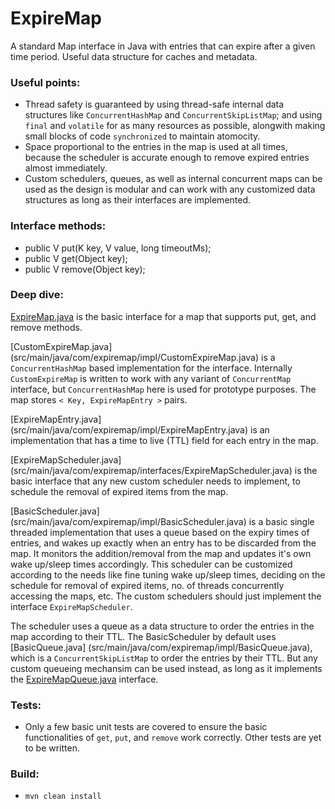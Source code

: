 # ExpireMap

A standard Map interface in Java with entries that can expire after a given time period. Useful data structure for caches and metadata.

### Useful points:

* Thread safety is guaranteed by using thread-safe internal data structures like `ConcurrentHashMap` and `ConcurrentSkipListMap`; and using `final` and `volatile` for as many resources as possible, alongwith making small blocks of code `synchronized` to maintain atomocity.
* Space proportional to the entries in the map is used at all times, because the scheduler is accurate enough to remove expired entries almost immediately.
* Custom schedulers, queues, as well as internal concurrent maps can be used as the design is modular and can work with any customized data structures as long as their interfaces are implemented.

### Interface methods:

* public V put(K key, V value, long timeoutMs);
* public V get(Object key);
* public V remove(Object key);

### Deep dive:

[ExpireMap.java](src/main/java/com/expiremap/interfaces/ExpireMap.java) is the basic interface for a map that supports put, get, and remove methods.

[CustomExpireMap.java] (src/main/java/com/expiremap/impl/CustomExpireMap.java) is a `ConcurrentHashMap` based implementation for the interface.
Internally `CustomExpireMap` is written to work with any variant of `ConcurrentMap` interface, but `ConcurrentHashMap` here is used for prototype purposes.
The map stores `< Key, ExpireMapEntry >` pairs.

[ExpireMapEntry.java] (src/main/java/com/expiremap/impl/ExpireMapEntry.java) is an implementation that has a time to live (TTL) field for each entry in the map.

[ExpireMapScheduler.java] (src/main/java/com/expiremap/interfaces/ExpireMapScheduler.java) is the basic interface that any new custom scheduler needs to implement,
to schedule the removal of expired items from the map.

[BasicScheduler.java] (src/main/java/com/expiremap/impl/BasicScheduler.java) is a basic single threaded implementation that uses a queue based on the expiry times of entries,
and wakes up exactly when an entry has to be discarded from the map. It monitors the addition/removal from the map and updates it's own wake up/sleep times accordingly.
This scheduler can be customized according to the needs like fine tuning wake up/sleep times, deciding on the schedule for removal of expired items, no. of threads concurrently accessing the maps, etc.
The custom schedulers should just implement the interface `ExpireMapScheduler`.

The scheduler uses a queue as a data structure to order the entries in the map according to their TTL. The BasicScheduler by default uses [BasicQueue.java] (src/main/java/com/expiremap/impl/BasicQueue.java),
which is a `ConcurrentSkipListMap` to order the entries by their TTL. But any custom queueing mechansim can be used instead, as long as it implements the [ExpireMapQueue.java](src/main/java/com/expiremap/interfaces/ExpireMapQueue.java) interface.

### Tests:

* Only a few basic unit tests are covered to ensure the basic functionalities of `get`, `put`, and `remove` work correctly. Other tests are yet to be written.

### Build:

* `mvn clean install`
